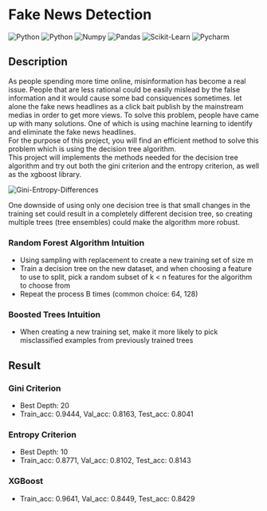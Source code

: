 # Fake News Detection
<img alt="Python" src="https://img.shields.io/badge/python-%2314354C.svg?style=for-the-badge&logo=python&logoColor=white"/> <img alt="Python" src="https://img.shields.io/badge/numpy-%23013243.svg?style=for-the-badge&logo=numpy&logoColor=white" />  <img alt="Numpy" 
src="https://img.shields.io/badge/pandas-%23150458.svg?style=for-the-badge&logo=pandas&logoColor=white" />  <img alt="Pandas" 
src="https://img.shields.io/badge/scikit--learn-%23F7931E.svg?style=for-the-badge&logo=scikit-learn&logoColor=white" /> <img alt="Scikit-Learn" 
src="https://img.shields.io/badge/pycharm-143?style=for-the-badge&logo=pycharm&logoColor=black&color=00b35a&labelColor=00b35a" /> <img alt="Pycharm" 
src="https://img.shields.io/badge/Jupyter-%23F37626.svg?style=for-the-badge&logo=Jupyter&logoColor=white" /> 

## Description
As people spending more time online, misinformation has become a real issue. People that are less rational could be easily mislead by the false information and it would cause some bad consiquences sometimes. let alone the fake news headlines as a click bait publish by the mainstream medias in order to get more views. To solve this problem, people have came up with many solutions. One of which is using machine learning to identify and eliminate the fake news headlines.\
For the purpose of this project, you will find an efficient method to solve this problem which is using the decision tree algorithm.\
This project will implements the methods needed for the decision tree algorithm and try out both the gini criterion and the entropy criterion, as well as the xgboost library. 

![Gini-Entropy-Differences](https://media.geeksforgeeks.org/wp-content/uploads/20200620180439/Gini-Impurity-vs-Entropy.png)

One downside of using only one decision tree is that small changes in the training set could result in a completely different decision tree, so creating multiple trees (tree ensembles) could make the algorithm more robust.

### Random Forest Algorithm Intuition
- Using sampling with replacement to create a new training set of size m
- Train a decision tree on the new dataset, and when choosing a feature to use to split, pick a random subset of k < n features for the algorithm to choose from
- Repeat the process B times (common choice: 64, 128)

### Boosted Trees Intuition
- When creating a new training set, make it more likely to pick misclassified examples from previously trained trees
  
## Result
### Gini Criterion  
- Best Depth: 20
- Train_acc: 0.9444, Val_acc: 0.8163, Test_acc: 0.8041
### Entropy Criterion  
- Best Depth: 10
- Train_acc: 0.8771, Val_acc: 0.8102, Test_acc: 0.8143
### XGBoost
- Train_acc: 0.9641, Val_acc: 0.8449, Test_acc: 0.8429
